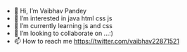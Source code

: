 - 👋 Hi, I’m Vaibhav Pandey
- 👀 I’m interested in java html css js
- 🌱 I’m currently learning js and css
- 💞️ I’m looking to collaborate on ...:)
- 📫 How to reach me https://twitter.com/vaibhav22871521

<!---
Vaibhav2552/Vaibhav2552 is a ✨ special ✨ repository because its `README.md` (this file) appears on your GitHub profile.
You can click the Preview link to take a look at your changes.
--->
